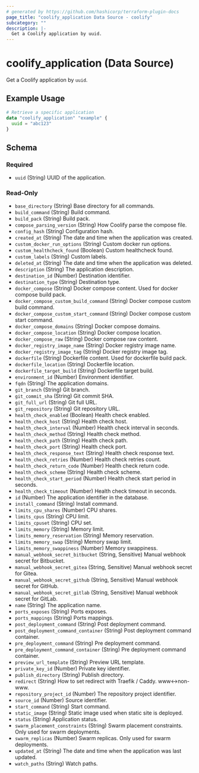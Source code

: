 ```yaml
---
# generated by https://github.com/hashicorp/terraform-plugin-docs
page_title: "coolify_application Data Source - coolify"
subcategory: ""
description: |-
  Get a Coolify application by uuid.
---
```


# coolify_application (Data Source)

Get a Coolify application by `uuid`.

## Example Usage

```terraform
# Retrieve a specific application
data "coolify_application" "example" {
  uuid = "abc123"
}
```

<!-- schema generated by tfplugindocs -->
## Schema

### Required

- `uuid` (String) UUID of the application.

### Read-Only

- `base_directory` (String) Base directory for all commands.
- `build_command` (String) Build command.
- `build_pack` (String) Build pack.
- `compose_parsing_version` (String) How Coolify parse the compose file.
- `config_hash` (String) Configuration hash.
- `created_at` (String) The date and time when the application was created.
- `custom_docker_run_options` (String) Custom docker run options.
- `custom_healthcheck_found` (Boolean) Custom healthcheck found.
- `custom_labels` (String) Custom labels.
- `deleted_at` (String) The date and time when the application was deleted.
- `description` (String) The application description.
- `destination_id` (Number) Destination identifier.
- `destination_type` (String) Destination type.
- `docker_compose` (String) Docker compose content. Used for docker compose build pack.
- `docker_compose_custom_build_command` (String) Docker compose custom build command.
- `docker_compose_custom_start_command` (String) Docker compose custom start command.
- `docker_compose_domains` (String) Docker compose domains.
- `docker_compose_location` (String) Docker compose location.
- `docker_compose_raw` (String) Docker compose raw content.
- `docker_registry_image_name` (String) Docker registry image name.
- `docker_registry_image_tag` (String) Docker registry image tag.
- `dockerfile` (String) Dockerfile content. Used for dockerfile build pack.
- `dockerfile_location` (String) Dockerfile location.
- `dockerfile_target_build` (String) Dockerfile target build.
- `environment_id` (Number) Environment identifier.
- `fqdn` (String) The application domains.
- `git_branch` (String) Git branch.
- `git_commit_sha` (String) Git commit SHA.
- `git_full_url` (String) Git full URL.
- `git_repository` (String) Git repository URL.
- `health_check_enabled` (Boolean) Health check enabled.
- `health_check_host` (String) Health check host.
- `health_check_interval` (Number) Health check interval in seconds.
- `health_check_method` (String) Health check method.
- `health_check_path` (String) Health check path.
- `health_check_port` (String) Health check port.
- `health_check_response_text` (String) Health check response text.
- `health_check_retries` (Number) Health check retries count.
- `health_check_return_code` (Number) Health check return code.
- `health_check_scheme` (String) Health check scheme.
- `health_check_start_period` (Number) Health check start period in seconds.
- `health_check_timeout` (Number) Health check timeout in seconds.
- `id` (Number) The application identifier in the database.
- `install_command` (String) Install command.
- `limits_cpu_shares` (Number) CPU shares.
- `limits_cpus` (String) CPU limit.
- `limits_cpuset` (String) CPU set.
- `limits_memory` (String) Memory limit.
- `limits_memory_reservation` (String) Memory reservation.
- `limits_memory_swap` (String) Memory swap limit.
- `limits_memory_swappiness` (Number) Memory swappiness.
- `manual_webhook_secret_bitbucket` (String, Sensitive) Manual webhook secret for Bitbucket.
- `manual_webhook_secret_gitea` (String, Sensitive) Manual webhook secret for Gitea.
- `manual_webhook_secret_github` (String, Sensitive) Manual webhook secret for GitHub.
- `manual_webhook_secret_gitlab` (String, Sensitive) Manual webhook secret for GitLab.
- `name` (String) The application name.
- `ports_exposes` (String) Ports exposes.
- `ports_mappings` (String) Ports mappings.
- `post_deployment_command` (String) Post deployment command.
- `post_deployment_command_container` (String) Post deployment command container.
- `pre_deployment_command` (String) Pre deployment command.
- `pre_deployment_command_container` (String) Pre deployment command container.
- `preview_url_template` (String) Preview URL template.
- `private_key_id` (Number) Private key identifier.
- `publish_directory` (String) Publish directory.
- `redirect` (String) How to set redirect with Traefik / Caddy. www<->non-www.
- `repository_project_id` (Number) The repository project identifier.
- `source_id` (Number) Source identifier.
- `start_command` (String) Start command.
- `static_image` (String) Static image used when static site is deployed.
- `status` (String) Application status.
- `swarm_placement_constraints` (String) Swarm placement constraints. Only used for swarm deployments.
- `swarm_replicas` (Number) Swarm replicas. Only used for swarm deployments.
- `updated_at` (String) The date and time when the application was last updated.
- `watch_paths` (String) Watch paths.
